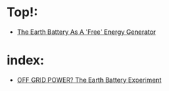 # Top!:
- [The Earth Battery As A 'Free' Energy Generator](https://youtu.be/z_IerZ3JBys)

# index:
- [OFF GRID POWER? The Earth Battery Experiment](https://youtu.be/Ob0YQ8NenDo)
